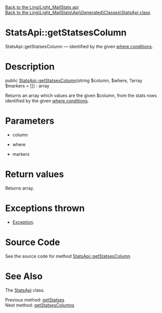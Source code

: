 [Back to the Ling/Light_MailStats api](https://github.com/lingtalfi/Light_MailStats/blob/master/doc/api/Ling/Light_MailStats.md)<br>
[Back to the Ling\Light_MailStats\Api\Generated\Classes\StatsApi class](https://github.com/lingtalfi/Light_MailStats/blob/master/doc/api/Ling/Light_MailStats/Api/Generated/Classes/StatsApi.md)


StatsApi::getStatsesColumn
================



StatsApi::getStatsesColumn — identified by the given [where conditions](https://github.com/lingtalfi/SimplePdoWrapper#the-where-conditions).




Description
================


public [StatsApi::getStatsesColumn](https://github.com/lingtalfi/Light_MailStats/blob/master/doc/api/Ling/Light_MailStats/Api/Generated/Classes/StatsApi/getStatsesColumn.md)(string $column, $where, ?array $markers = []) : array




Returns an array which values are the given $column, from the stats rows
identified by the given [where conditions](https://github.com/lingtalfi/SimplePdoWrapper#the-where-conditions).




Parameters
================


- column

    

- where

    

- markers

    


Return values
================

Returns array.


Exceptions thrown
================

- [Exception](http://php.net/manual/en/class.exception.php).&nbsp;







Source Code
===========
See the source code for method [StatsApi::getStatsesColumn](https://github.com/lingtalfi/Light_MailStats/blob/master/Api/Generated/Classes/StatsApi.php#L203-L208)


See Also
================

The [StatsApi](https://github.com/lingtalfi/Light_MailStats/blob/master/doc/api/Ling/Light_MailStats/Api/Generated/Classes/StatsApi.md) class.

Previous method: [getStatses](https://github.com/lingtalfi/Light_MailStats/blob/master/doc/api/Ling/Light_MailStats/Api/Generated/Classes/StatsApi/getStatses.md)<br>Next method: [getStatsesColumns](https://github.com/lingtalfi/Light_MailStats/blob/master/doc/api/Ling/Light_MailStats/Api/Generated/Classes/StatsApi/getStatsesColumns.md)<br>

